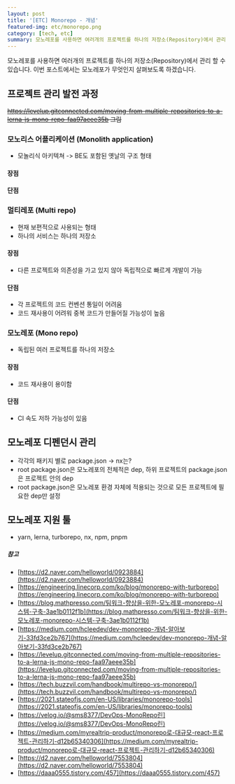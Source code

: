```yaml
---
layout: post
title: '[ETC] Monorepo - 개념'
featured-img: etc/monorepo.png
category: [tech, etc]
summary: 모노레포를 사용하면 여러개의 프로젝트를 하나의 저장소(Repository)에서 관리 할 수 있습니다. 이번 포스트에서는 모노레포가 무엇인지 살펴보도록 하겠습니다.
---
```


모노레포를 사용하면 여러개의 프로젝트를 하나의 저장소(Repository)에서 관리 할 수 있습니다. 이번 포스트에서는 모노레포가 무엇인지 살펴보도록 하겠습니다.

## 프로젝트 관리 발전 과정
~~https://levelup.gitconnected.com/moving-from-multiple-repositories-to-a-lerna-js-mono-repo-faa97aeee35b 그림~~

### 모노리스 어플리케이션 (Monolith application)
- 모놀리식 아키텍쳐 -> BE도 포함된 옛날의 구조 형태

#### 장점

#### 단점

### 멀티레포 (Multi repo)
- 현재 보편적으로 사용되는 형태
- 하나의 서비스는 하나의 저장소

#### 장점
- 다른 프로젝트와 의존성을 가고 있지 않아 독립적으로 빠르게 개발이 가능

#### 단점
- 각 프로젝트의 코드 컨벤션 통일이 어려움
- 코드 재사용이 어려워 중복 코드가 만들어질 가능성이 높음

### 모노레포 (Mono repo)
- 독립된 여러 프로젝트를 하나의 저장소

#### 장점
- 코드 재사용이 용이함

#### 단점
- CI 속도 저하 가능성이 있음

## 모노레포 디펜던시 관리
- 각각의 패키지 별로 package.json -> nx는?
- root package.json은 모노레포의 전체적은 dep, 하위 프로젝트의 package.json은 프로젝트 안의 dep
- root package.json은 모노레포 환경 자체에 적용되는 것으로 모든 프로젝트에 필요한 dep만 설정

## 모노레포 지원 툴
- yarn, lerna, turborepo, nx, npm, pnpm

##### 참고
- [https://d2.naver.com/helloworld/0923884](https://d2.naver.com/helloworld/0923884)
- [https://engineering.linecorp.com/ko/blog/monorepo-with-turborepo](https://engineering.linecorp.com/ko/blog/monorepo-with-turborepo)
- [https://blog.mathpresso.com/팀워크-향상을-위한-모노레포-monorepo-시스템-구축-3ae1b0112f1b](https://blog.mathpresso.com/팀워크-향상을-위한-모노레포-monorepo-시스템-구축-3ae1b0112f1b)
- [https://medium.com/hcleedev/dev-monorepo-개념-알아보기-33fd3ce2b767](https://medium.com/hcleedev/dev-monorepo-개념-알아보기-33fd3ce2b767)
- [https://levelup.gitconnected.com/moving-from-multiple-repositories-to-a-lerna-js-mono-repo-faa97aeee35b](https://levelup.gitconnected.com/moving-from-multiple-repositories-to-a-lerna-js-mono-repo-faa97aeee35b)
- [https://tech.buzzvil.com/handbook/multirepo-vs-monorepo/](https://tech.buzzvil.com/handbook/multirepo-vs-monorepo/)
- [https://2021.stateofjs.com/en-US/libraries/monorepo-tools](https://2021.stateofjs.com/en-US/libraries/monorepo-tools)
- [https://velog.io/@sms8377/DevOps-MonoRepo린](https://velog.io/@sms8377/DevOps-MonoRepo린)
- [https://medium.com/myrealtrip-product/monorepo로-대규모-react-프로젝트-관리하기-d12b65340306](https://medium.com/myrealtrip-product/monorepo로-대규모-react-프로젝트-관리하기-d12b65340306)
- [https://d2.naver.com/helloworld/7553804](https://d2.naver.com/helloworld/7553804)
- [https://daaa0555.tistory.com/457](https://daaa0555.tistory.com/457)